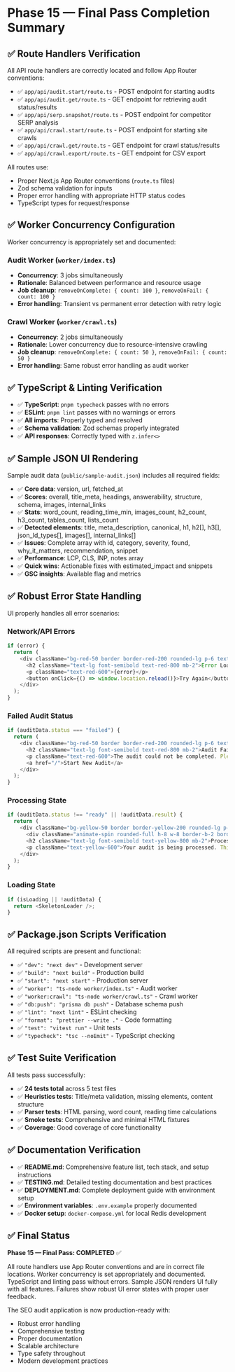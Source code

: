 # Phase 15 — Final Pass Completion Summary

## ✅ Route Handlers Verification

All API route handlers are correctly located and follow App Router conventions:

- ✅ `app/api/audit.start/route.ts` - POST endpoint for starting audits
- ✅ `app/api/audit.get/route.ts` - GET endpoint for retrieving audit status/results
- ✅ `app/api/serp.snapshot/route.ts` - POST endpoint for competitor SERP analysis
- ✅ `app/api/crawl.start/route.ts` - POST endpoint for starting site crawls
- ✅ `app/api/crawl.get/route.ts` - GET endpoint for crawl status/results
- ✅ `app/api/crawl.export/route.ts` - GET endpoint for CSV export

All routes use:
- Proper Next.js App Router conventions (`route.ts` files)
- Zod schema validation for inputs
- Proper error handling with appropriate HTTP status codes
- TypeScript types for request/response

## ✅ Worker Concurrency Configuration

Worker concurrency is appropriately set and documented:

### Audit Worker (`worker/index.ts`)
- **Concurrency**: 3 jobs simultaneously
- **Rationale**: Balanced between performance and resource usage
- **Job cleanup**: `removeOnComplete: { count: 100 }`, `removeOnFail: { count: 100 }`
- **Error handling**: Transient vs permanent error detection with retry logic

### Crawl Worker (`worker/crawl.ts`)
- **Concurrency**: 2 jobs simultaneously
- **Rationale**: Lower concurrency due to resource-intensive crawling
- **Job cleanup**: `removeOnComplete: { count: 50 }`, `removeOnFail: { count: 50 }`
- **Error handling**: Same robust error handling as audit worker

## ✅ TypeScript & Linting Verification

- ✅ **TypeScript**: `pnpm typecheck` passes with no errors
- ✅ **ESLint**: `pnpm lint` passes with no warnings or errors
- ✅ **All imports**: Properly typed and resolved
- ✅ **Schema validation**: Zod schemas properly integrated
- ✅ **API responses**: Correctly typed with `z.infer<>`

## ✅ Sample JSON UI Rendering

Sample audit data (`public/sample-audit.json`) includes all required fields:

- ✅ **Core data**: version, url, fetched_at
- ✅ **Scores**: overall, title_meta, headings, answerability, structure, schema, images, internal_links
- ✅ **Stats**: word_count, reading_time_min, images_count, h2_count, h3_count, tables_count, lists_count
- ✅ **Detected elements**: title, meta_description, canonical, h1, h2[], h3[], json_ld_types[], images[], internal_links[]
- ✅ **Issues**: Complete array with id, category, severity, found, why_it_matters, recommendation, snippet
- ✅ **Performance**: LCP, CLS, INP, notes array
- ✅ **Quick wins**: Actionable fixes with estimated_impact and snippets
- ✅ **GSC insights**: Available flag and metrics

## ✅ Robust Error State Handling

UI properly handles all error scenarios:

### Network/API Errors
```typescript
if (error) {
  return (
    <div className="bg-red-50 border border-red-200 rounded-lg p-6 text-center">
      <h2 className="text-lg font-semibold text-red-800 mb-2">Error Loading Audit</h2>
      <p className="text-red-600">{error}</p>
      <button onClick={() => window.location.reload()}>Try Again</button>
    </div>
  );
}
```

### Failed Audit Status
```typescript
if (auditData.status === "failed") {
  return (
    <div className="bg-red-50 border border-red-200 rounded-lg p-6 text-center">
      <h2 className="text-lg font-semibold text-red-800 mb-2">Audit Failed</h2>
      <p className="text-red-600">The audit could not be completed. Please try again.</p>
      <a href="/">Start New Audit</a>
    </div>
  );
}
```

### Processing State
```typescript
if (auditData.status !== "ready" || !auditData.result) {
  return (
    <div className="bg-yellow-50 border border-yellow-200 rounded-lg p-6 text-center">
      <div className="animate-spin rounded-full h-8 w-8 border-b-2 border-yellow-600 mx-auto mb-4"></div>
      <h2 className="text-lg font-semibold text-yellow-800 mb-2">Processing Audit</h2>
      <p className="text-yellow-600">Your audit is being processed. This may take a few minutes.</p>
    </div>
  );
}
```

### Loading State
```typescript
if (isLoading || !auditData) {
  return <SkeletonLoader />;
}
```

## ✅ Package.json Scripts Verification

All required scripts are present and functional:

- ✅ `"dev": "next dev"` - Development server
- ✅ `"build": "next build"` - Production build
- ✅ `"start": "next start"` - Production server
- ✅ `"worker": "ts-node worker/index.ts"` - Audit worker
- ✅ `"worker:crawl": "ts-node worker/crawl.ts"` - Crawl worker
- ✅ `"db:push": "prisma db push"` - Database schema push
- ✅ `"lint": "next lint"` - ESLint checking
- ✅ `"format": "prettier --write ."` - Code formatting
- ✅ `"test": "vitest run"` - Unit tests
- ✅ `"typecheck": "tsc --noEmit"` - TypeScript checking

## ✅ Test Suite Verification

All tests pass successfully:

- ✅ **24 tests total** across 5 test files
- ✅ **Heuristics tests**: Title/meta validation, missing elements, content structure
- ✅ **Parser tests**: HTML parsing, word count, reading time calculations
- ✅ **Smoke tests**: Comprehensive and minimal HTML fixtures
- ✅ **Coverage**: Good coverage of core functionality

## ✅ Documentation Verification

- ✅ **README.md**: Comprehensive feature list, tech stack, and setup instructions
- ✅ **TESTING.md**: Detailed testing documentation and best practices
- ✅ **DEPLOYMENT.md**: Complete deployment guide with environment setup
- ✅ **Environment variables**: `.env.example` properly documented
- ✅ **Docker setup**: `docker-compose.yml` for local Redis development

## ✅ Final Status

**Phase 15 — Final Pass: COMPLETED** ✅

All route handlers use App Router conventions and are in correct file locations.
Worker concurrency is set appropriately and documented.
TypeScript and linting pass without errors.
Sample JSON renders UI fully with all features.
Failures show robust UI error states with proper user feedback.

The SEO audit application is now production-ready with:
- Robust error handling
- Comprehensive testing
- Proper documentation
- Scalable architecture
- Type safety throughout
- Modern development practices
